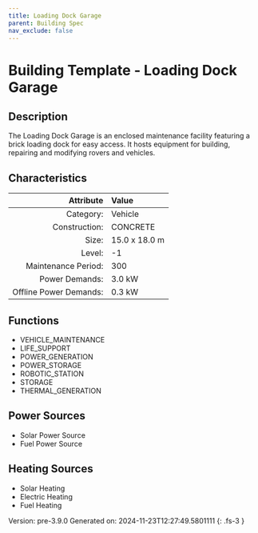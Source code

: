 ```yaml
---
title: Loading Dock Garage
parent: Building Spec
nav_exclude: false
---
```

# Building Template - Loading Dock Garage

## Description
The Loading Dock Garage is an enclosed maintenance facility featuring a brick loading dock for easy access. It hosts equipment for building, repairing and modifying rovers and vehicles.

## Characteristics

| Attribute      | Value |
|--------:|:------|
|Category:|Vehicle|
|Construction:|CONCRETE|
|Size:|15.0 x 18.0 m|
|Level:|-1|
|Maintenance Period:|300|
|Power Demands:|3.0 kW|
|Offline Power Demands:|0.3 kW|


## Functions
      
- VEHICLE_MAINTENANCE
- LIFE_SUPPORT
- POWER_GENERATION
- POWER_STORAGE
- ROBOTIC_STATION
- STORAGE
- THERMAL_GENERATION


## Power Sources
      
- Solar Power Source
- Fuel Power Source

## Heating Sources

- Solar Heating
- Electric Heating
- Fuel Heating

Version: pre-3.9.0 Generated on: 2024-11-23T12:27:49.5801111
{: .fs-3 }